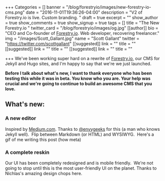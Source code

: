 +++
Categories = []
banner = "/blog/forestryio/images/new-forestry-io-cms.png"
date = "2016-11-01T19:36:26-04:00"
description = "V2  of Forestry.io is live.  Custom branding. "
draft = true
excerpt = ""
show_author = true
show_comments = true
show_signup = true
tags = []
title = "The New Forestry.io "
twitter_card = "/blog/forestryio/images/og.jpg"
[[author]]
bio = "CEO and Co-founder of <a href='https://forestry.io' title='Forestry.io CMS'>Forestry.io</a>. Web developer, recovering freelancer."
img = "/images/Scott_Gallant.jpg"
name = "Scott Gallant"
twitter = "https://twitter.com/scottgallant"
[[suggested]]
link = ""
title = ""
[[suggested]]
link = ""
title = ""
[[suggested]]
link = ""
title = ""

+++
We've been working super hard on a rewrite of [Forestry.io](http://Forestry.io), our CMS for Jekyll and Hugo sites, and I'm happy to say that we're we just launched.

**Before I talk about what's new, I want to thank everyone who has been testing this while it was in beta. You know who you are. Your help was crucial and we're going to continue to build an awesome CMS that you love.**

## What's new:

### A new editor

Inspired by [Medium.com](http://Medium.com). Thanks to [@envygeeks](https://envygeeks.io/) for this (a man who knows Jekyll well).  Flip between Markdown (or HTML) and WYSIWYG.  Here's a gif of me writing this post (how meta)

### A complete reskin

Our UI has been completely redesigned and is mobile friendly.  We're not going to stop until this is the most user-friendly UI on the planet. Thanks to Nichlas's amazing design chops here.